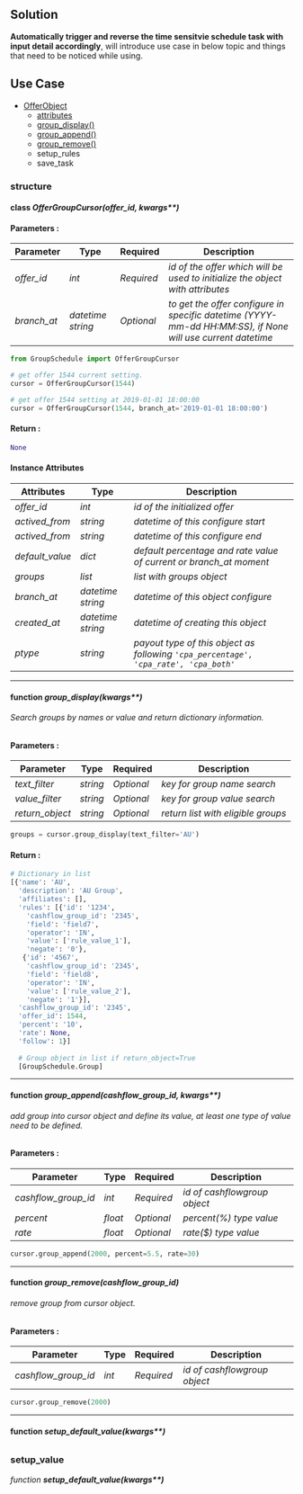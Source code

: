 ## Solution
**Automatically trigger and reverse the time sensitvie schedule task with input detail accordingly**, will introduce use case in below topic and things that need to be noticed while using.


## Use Case

* [OfferObject](#class-offergroupcursoroffer_id-kwargs)
  * [attributes](#instance-attributes)
  * [group_display()](#function-group_displaykwargs)
  * [group_append()](#function-group_appendcashflow_group_id-kwargs)
  * [group_remove()](#function-group_removecashflow_group_id)
  * setup_rules
  * save_task
  
### structure




#### class _OfferGroupCursor(offer_id, kwargs**)_

#### Parameters :
| Parameter | Type | Required | Description |
|----|----|----|----|
|_offer_id_|_int_|_Required_|_id of the offer which will be used to initialize the object with attributes_|
|_branch_at_|_datetime string_|_Optional_|_to get the offer configure in specific datetime (YYYY-mm-dd HH:MM:SS), if None will use current datetime_|

```Python
from GroupSchedule import OfferGroupCursor

# get offer 1544 current setting.
cursor = OfferGroupCursor(1544)

# get offer 1544 setting at 2019-01-01 18:00:00
cursor = OfferGroupCursor(1544, branch_at='2019-01-01 18:00:00')
```
#### Return :
```Python
None
```
#### Instance Attributes
| Attributes | Type | Description |
|----|----|----|
|_offer_id_|_int_|_id of the initialized offer_|
|_actived_from_|_string_|_datetime of this configure start_|
|_actived_from_|_string_|_datetime of this configure end_|
|_default_value_|_dict_|_default percentage and rate value of current or branch_at moment_|
|_groups_|_list_|_list with groups object_|
|_branch_at_|_datetime string_|_datetime of this object configure_|
|_created_at_|_datetime string_|_datetime of creating this object_|
|_ptype_|_string_|_payout type of this object as following ```'cpa_percentage', 'cpa_rate', 'cpa_both' ```_|




---

#### function _group_display(kwargs**)_

###### Search groups by names or value and return dictionary information.

#### Parameters :
| Parameter | Type | Required | Description |
|----|----|----|----|
|_text_filter_|_string_|_Optional_|_key for group name search_|
|_value_filter_|_string_|_Optional_|_key for group value search_|
|_return_object_|_string_|_Optional_|_return list with eligible groups_|

```Python
groups = cursor.group_display(text_filter='AU')
```

#### Return :
```Python
# Dictionary in list
[{'name': 'AU',
  'description': 'AU Group',
  'affiliates': [],
  'rules': [{'id': '1234',
    'cashflow_group_id': '2345',
    'field': 'field7',
    'operator': 'IN',
    'value': ['rule_value_1'],
    'negate': '0'},
   {'id': '4567',
    'cashflow_group_id': '2345',
    'field': 'field8',
    'operator': 'IN',
    'value': ['rule_value_2'],
    'negate': '1'}],
  'cashflow_group_id': '2345',
  'offer_id': 1544,
  'percent': '10',
  'rate': None,
  'follow': 1}]
  
  # Group object in list if return_object=True
  [GroupSchedule.Group]
```
---

#### function _group_append(cashflow_group_id, kwargs**)_

###### add group into cursor object and define its value, at least one type of value need to be defined.

#### Parameters :
| Parameter | Type | Required | Description |
|----|----|----|----|
|_cashflow_group_id_|_int_|_Required_|_id of cashflowgroup object_|
|_percent_|_float_|_Optional_|_percent(%) type value_|
|_rate_|_float_|_Optional_|_rate($) type value_|

```Python
cursor.group_append(2000, percent=5.5, rate=30)
```
---

#### function _group_remove(cashflow_group_id)_

###### remove group from cursor object.

#### Parameters :
| Parameter | Type | Required | Description |
|----|----|----|----|
|_cashflow_group_id_|_int_|_Required_|_id of cashflowgroup object_|

```Python
cursor.group_remove(2000)
```
---

#### function _setup_default_value(kwargs**)_

###### 

### setup_value

*function* ___setup_default_value(kwargs**)___



